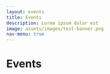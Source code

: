 ```yaml
---
layout: events
title: Events
description: Lorem ipsum dolor est
image: assets/images/test-banner.png
nav-menu: true
---
```

<h1> Events </h1>
